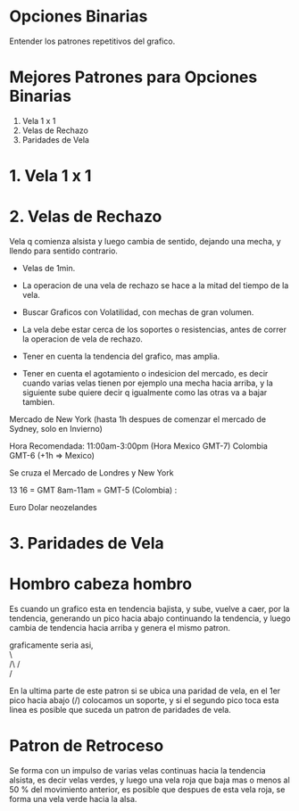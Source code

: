 # Opciones Binarias
Entender los patrones repetitivos del grafico.

# Mejores Patrones para Opciones Binarias
1. Vela 1 x 1
2. Velas de Rechazo
3. Paridades de Vela


# 1. Vela 1 x 1

# 2. Velas de Rechazo
Vela q comienza alsista y luego cambia de sentido, dejando una  mecha,
y llendo para sentido contrario.

* Velas de 1min.

* La operacion de una vela de rechazo se hace a la mitad del tiempo de 
la vela.

* Buscar Graficos con Volatilidad, con mechas de gran volumen.

* La vela debe estar cerca de los soportes o resistencias, antes de 
correr la operacion de vela de rechazo.

* Tener en cuenta la tendencia del grafico, mas amplia.

* Tener en cuenta el agotamiento o indesicion del mercado, es decir 
cuando varias velas tienen por ejemplo una mecha hacia arriba, y la 
siguiente sube quiere decir q igualmente como las otras va a bajar 
tambien.

Mercado de New York (hasta 1h despues de comenzar el mercado de Sydney, solo en Invierno)

Hora Recomendada: 11:00am-3:00pm (Hora Mexico GMT-7)
Colombia GMT-6 (+1h => Mexico)

Se cruza el Mercado de Londres y New York

13 16 = GMT
8am-11am = GMT-5 (Colombia) : 

Euro Dolar neozelandes

# 3. Paridades de Vela


# Hombro cabeza hombro
Es cuando un grafico esta en tendencia bajista, y sube, vuelve a caer,
por la tendencia, generando un pico hacia abajo continuando la 
tendencia, y luego cambia de tendencia hacia arriba y genera el mismo patron.

graficamente seria asi,
\
 \        
  \/\  /\
     \/

En la ultima parte de este patron si se ubica una paridad de vela, 
en el 1er pico hacia abajo (\/) colocamos un soporte, y si el segundo pico toca esta linea es posible que suceda un patron de paridades de 
vela.

# Patron de Retroceso
Se forma con un impulso de varias velas continuas hacia la tendencia
alsista, es decir velas verdes, y luego una vela roja que baja mas o 
menos al 50 % del movimiento anterior, es posible que despues de esta vela roja, se forma una vela verde hacia la alsa.
